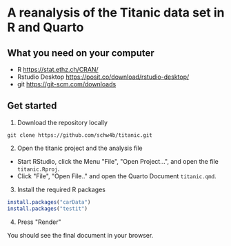 # A reanalysis of the Titanic data set in R and Quarto


## What you need on your computer

* R <https://stat.ethz.ch/CRAN/>
* Rstudio Desktop <https://posit.co/download/rstudio-desktop/>
* git <https://git-scm.com/downloads>

## Get started

1. Download the repository locally

```
git clone https://github.com/schw4b/titanic.git
```

2. Open the titanic project and the analysis file

- Start RStudio, click the Menu "File", "Open Project...", and open the file `titanic.Rproj`.
- Click "File", "Open File.." and open the Quarto Document `titanic.qmd`.

3. Install the required R packages

``` r
install.packages("carData")
install.packages("testit")
```

4. Press "Render"

You should see the final document in your browser.


